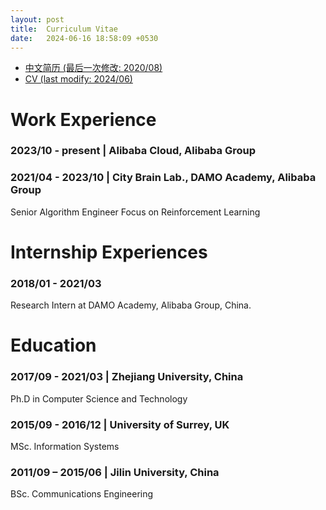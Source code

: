 ```yaml
---
layout: post
title:  Curriculum Vitae
date:   2024-06-16 18:58:09 +0530
---
```

* [中文简历 (最后一次修改: 2020/08)](/assets/200817中文简历.pdf)
* [CV (last modify: 2024/06)](/assets/zhengxuyu_cv_en.pdf)

# Work Experience
### 2023/10 - present \| Alibaba Cloud, Alibaba Group
### 2021/04 - 2023/10 \| City Brain Lab., DAMO Academy, Alibaba Group

Senior Algorithm Engineer
Focus on Reinforcement Learning

# Internship Experiences

### 2018/01 - 2021/03

  Research Intern at DAMO Academy, Alibaba Group, China.

# Education

### 2017/09 - 2021/03 \| Zhejiang University, China

Ph.D in Computer Science and Technology

### 2015/09 - 2016/12 \| University of Surrey, UK
  
MSc. Information Systems

### 2011/09 – 2015/06 \| Jilin University, China
  
BSc. Communications Engineering